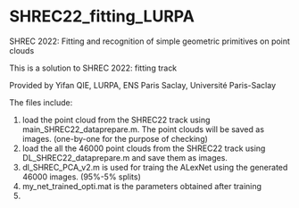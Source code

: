 # SHREC22_fitting_LURPA
SHREC 2022: Fitting and recognition of simple geometric primitives on point clouds

This is a solution to SHREC 2022: fitting track

Provided by Yifan QIE, LURPA, ENS Paris Saclay, Université Paris-Saclay

The files include:

1. load the point cloud from the SHREC22 track using main_SHREC22_dataprepare.m. The point clouds will be saved as images. (one-by-one for the purpose of checking)
2. load the all the 46000 point clouds from the SHREC22 track using DL_SHREC22_dataprepare.m and save them as images.
3. dl_SHREC_PCA_v2.m is used for traing the ALexNet using the generated 46000 images. (95%-5% splits)
4. my_net_trained_opti.mat is the parameters obtained after training
5. 
